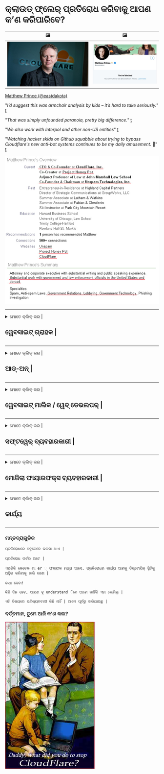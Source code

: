 # କ୍ଲାଉଡ୍ ଫ୍ଲେର୍ ପ୍ରତିରୋଧ କରିବାକୁ ଆପଣ କ’ଣ କରିପାରିବେ?

| 🖼 | 🖼 |
| --- | --- |
| ![](../image/matthew_prince.jpg) | ![](../image/blockedbymatthewprince.jpg) |

[Matthew Prince (@eastdakota)](https://twitter.com/eastdakota)

"*I’d suggest this was armchair analysis by kids – it’s hard to take seriously.*" [t](https://www.theguardian.com/technology/2015/nov/19/cloudflare-accused-by-anonymous-helping-isis)

"*That was simply unfounded paranoia, pretty big difference.*"  [t](https://twitter.com/xxdesmus/status/992757936123359233)

"*We also work with Interpol and other non-US entities*" [t](https://twitter.com/eastdakota/status/1203028504184360960)

"*Watching hacker skids on Github squabble about trying to bypass Cloudflare's new anti-bot systems continues to be my daily amusement.* 🍿" [t](https://twitter.com/eastdakota/status/1273277839102656515)


![](../image/whoismp.jpg)

---


<details>
<summary>ମୋତେ କ୍ଲିକ୍ କର |

## ୱେବସାଇଟ୍ ଗ୍ରାହକ |
</summary>


- ଯଦି ଆପଣ ପସନ୍ଦ କରୁଥିବା ୱେବସାଇଟ୍ କ୍ଲାଉଡ୍ ଫ୍ଲାର୍ ବ୍ୟବହାର କରୁଛି, ସେମାନଙ୍କୁ କ୍ଲାଉଡ୍ ଫ୍ଲାର୍ ବ୍ୟବହାର ନକରିବାକୁ କୁହନ୍ତୁ |
  - ଫେସବୁକ୍, ରେଡ୍ଡିଟ୍, ଟ୍ୱିଟର କିମ୍ବା ମସ୍ତୋଡନ୍ ଭଳି ସୋସିଆଲ୍ ମିଡିଆରେ ଚିତ୍କାର କରିବା କ difference ଣସି ପରିବର୍ତ୍ତନ କରେ ନାହିଁ | [କାର୍ଯ୍ୟଗୁଡ଼ିକ ହ୍ୟାସଟ୍ୟାଗ ଅପେକ୍ଷା ଅଧିକ ଉଚ୍ଚ ଅଟେ |](https://twitter.com/phyzonloop/status/1274132092490862594)
  - ଯଦି ଆପଣ ନିଜକୁ ଉପଯୋଗୀ କରିବାକୁ ଚାହୁଁଛନ୍ତି ତେବେ ୱେବସାଇଟ୍ ମାଲିକଙ୍କ ସହ ଯୋଗାଯୋଗ କରିବାକୁ ଚେଷ୍ଟା କରନ୍ତୁ |

[କ୍ଲାଉଡ୍ ଫ୍ଲାର୍ କହିଛନ୍ତି](https://github.com/Eloston/ungoogled-chromium/issues/783):
```
ଆମେ ସୁପାରିଶ କରୁଛୁ ଯେ ଆପଣ ନିର୍ଦ୍ଦିଷ୍ଟ ସେବା କିମ୍ବା ସାଇଟଗୁଡିକ ପାଇଁ ପ୍ରଶାସକଙ୍କ ନିକଟରେ ପହଂଚନ୍ତୁ ଯାହା ସହିତ ଆପଣ ନିଜ ଅଭିଜ୍ଞତା ବାଣ୍ଟୁଛନ୍ତି |
```

[ଯଦି ଆପଣ ଏହା ମାଗନ୍ତି ନାହିଁ, ୱେବସାଇଟ୍ ମାଲିକ ଏହି ସମସ୍ୟା କେବେ ଜାଣନ୍ତି ନାହିଁ |](../PEOPLE.md)

![](../image/liberapay.jpg)

[ସଫଳ ଉଦାହରଣ |](https://counterpartytalk.org/t/turn-off-cloudflare-on-counterparty-co-plz/164/5).<br>
ଆପଣଙ୍କର କିଛି ଅସୁବିଧା ଅଛି କି? [ବର୍ତ୍ତମାନ ସ୍ୱର ଉତ୍ତୋଳନ କର |](https://github.com/maraoz/maraoz.github.io/issues/1) ନିମ୍ନରେ ଉଦାହରଣ |

```
ଆପଣ କେବଳ କର୍ପୋରେଟ୍ ସେନ୍ସରସିପ୍ ଏବଂ ଜନ ନୀରିକ୍ଷଣରେ ସାହାଯ୍ୟ କରୁଛନ୍ତି |
https://codeberg.org/crimeflare/cloudflare-tor/src/branch/master/README.md
```

```
ଆପଣଙ୍କର ୱେବ୍ ପୃଷ୍ଠା କ୍ଲାଉଡ୍ ଫ୍ଲାରର ଗୋପନୀୟତା-ଅପବ୍ୟବହାର କରୁଥିବା ବ୍ୟକ୍ତିଗତ ପାଚେରୀ-ଉଦ୍ୟାନରେ ଅଛି |
https://codeberg.org/crimeflare/cloudflare-tor/
```

- ୱେବସାଇଟ୍ ର ଗୋପନୀୟତା ନୀତି ପ read ିବାକୁ କିଛି ସମୟ ନିଅ |
  - ଯଦି ୱେବସାଇଟ୍ କ୍ଲାଉଡ୍ ଫ୍ଲାର୍ ପଛରେ ଅଛି କିମ୍ବା ୱେବସାଇଟ୍ କ୍ଲାଉଡ୍ ଫ୍ଲାର୍ ସହିତ ସଂଯୁକ୍ତ ସେବା ବ୍ୟବହାର କରୁଛି |

"କ୍ଲାଉଡ୍ ଫ୍ଲେର୍" କ’ଣ ତାହା ବ୍ୟାଖ୍ୟା କରିବା ଆବଶ୍ୟକ, ଏବଂ କ୍ଲାଉଡ୍ ଫ୍ଲାର୍ ସହିତ ଆପଣଙ୍କର ତଥ୍ୟ ଅଂଶୀଦାର କରିବାକୁ ଅନୁମତି ମାଗିବା | ତାହା ନକରିବା ଦ୍ trust ାରା ବିଶ୍ୱାସର ଉଲ୍ଲଂଘନ ହେବ ଏବଂ ପ୍ରଶ୍ନର ୱେବସାଇଟକୁ ଏଡାଇବା ଉଚିତ୍ |

[ଏକ ଗ୍ରହଣୀୟ ଗୋପନୀୟତା ନୀତି ଉଦାହରଣ ଏଠାରେ ଅଛି |](https://archive.is/bDlTz) ("Subprocessors" > "Entity Name")

```
ମୁଁ ତୁମର ଗୋପନୀୟତା ନୀତି ପ read ିଛି ଏବଂ ମୁଁ କ୍ଲାଉଡ୍ ଫ୍ଲାର୍ ଶବ୍ଦ ପାଇପାରୁ ନାହିଁ |
ଯଦି ତୁମେ ମୋର ତଥ୍ୟକୁ କ୍ଲାଉଡଫ୍ଲେରେ ଖାଇବାକୁ ଜାରି ରଖ, ମୁଁ ତୁମ ସହିତ ତଥ୍ୟ ବାଣ୍ଟିବାକୁ ମନା କରେ |
https://codeberg.org/crimeflare/cloudflare-tor/
```

ଏହା ଗୋପନୀୟତା ନୀତିର ଏକ ଉଦାହରଣ ଯେଉଁଥିରେ କ୍ଲାଉଡ୍ ଫ୍ଲାର୍ ଶବ୍ଦ ନାହିଁ |
[Liberland Jobs](https://archive.is/daKIr) [privacy policy](https://docsend.com/view/feiwyte):

![](../image/cfwontobey.jpg)

କ୍ଲାଉଡ୍ ଫ୍ଲେୟାରର ନିଜସ୍ୱ ଗୋପନୀୟତା ନୀତି ଅଛି |
[କ୍ଲାଉଡ୍ ଫ୍ଲାର୍ ଡକ୍ସସିଂ ଲୋକଙ୍କୁ ଭଲ ପାଏ |](https://www.reddit.com/r/GamerGhazi/comments/2s64fe/be_wary_reporting_to_cloudflare/)

ୱେବସାଇଟ୍ ର ସାଇନ୍ ଅପ୍ ଫର୍ମ ପାଇଁ ଏଠାରେ ଏକ ଉତ୍ତମ ଉଦାହରଣ |
AFAIK, ଶୂନ୍ୟ ୱେବସାଇଟ୍ ଏହା କରନ୍ତୁ | ଆପଣ ସେମାନଙ୍କୁ ବିଶ୍ୱାସ କରିବେ କି?

```
“XYZ ପାଇଁ ସାଇନ୍ ଅପ୍” କ୍ଲିକ୍ କରି, ଆପଣ ଆମର ସେବା ସର୍ତ୍ତାବଳୀ ଏବଂ ଗୋପନୀୟତା ବିବୃତ୍ତିରେ ରାଜି ହୁଅନ୍ତି |
କ୍ଲାଉଡଫ୍ଲେର୍ ସହିତ ଆପଣ ଆପଣଙ୍କର ତଥ୍ୟ ଅଂଶୀଦାର କରିବାକୁ ମଧ୍ୟ ରାଜି ହୁଅନ୍ତି ଏବଂ କ୍ଲାଉଡ୍ ଫ୍ଲାରର ଗୋପନୀୟତା ବିବୃତ୍ତିରେ ମଧ୍ୟ ରାଜି ହୁଅନ୍ତି |
ଯଦି କ୍ଲାଉଡ୍ ଫ୍ଲାର୍ ଆପଣଙ୍କର ସୂଚନା ଲିକ୍ କରେ କିମ୍ବା ଆପଣଙ୍କୁ ଆମର ସର୍ଭର ସହିତ ସଂଯୋଗ କରିବାକୁ ଦେବ ନାହିଁ, ଏହା ଆମର ଦୋଷ ନୁହେଁ | [*]

[ ସାଇନ୍ ଅପ୍ କରନ୍ତୁ ] [ ମୁଁ ସହମତ ନୁହେଁ ]
```
[*] [PEOPLE.md](../PEOPLE.md)


- ସେମାନଙ୍କର ସେବା ବ୍ୟବହାର ନକରିବାକୁ ଚେଷ୍ଟା କରନ୍ତୁ | ମନେରଖ ଯେ ତୁମେ କ୍ଲାଉଡ୍ ଫ୍ଲେର୍ ଦ୍ୱାରା ଦେଖୁଛ |
  - ["I'm in your TLS, sniffin' your passworz"](../image/iminurtls.jpg)

- ଅନ୍ୟ ୱେବସାଇଟ୍ ପାଇଁ ଖୋଜ | ଇଣ୍ଟରନେଟରେ ବିକଳ୍ପ ଏବଂ ସୁବିଧା ଅଛି!

- ଦ friends ନନ୍ଦିନରେ ଟୋର ବ୍ୟବହାର କରିବାକୁ ତୁମ ସାଙ୍ଗମାନଙ୍କୁ ବିଶ୍ୱାସ କର |
  - ଅଜ୍ଞାତତା ଖୋଲା ଇଣ୍ଟରନେଟର ମାନକ ହେବା ଉଚିତ୍!
  - [ଧ୍ୟାନ ଦିଅନ୍ତୁ ଯେ ଟୋର ପ୍ରୋଜେକ୍ଟ ଏହି ପ୍ରକଳ୍ପକୁ ନାପସନ୍ଦ କରେ |](../HISTORY.md)

</details>

------

<details>
<summary>ମୋତେ କ୍ଲିକ୍ କର |

## ଆଡ୍-ଅନ୍ |
</summary>

- ଯଦି ଆପଣଙ୍କର ବ୍ରାଉଜର୍ ହେଉଛି ଫାୟାରଫକ୍ସ, ଟୋର ବ୍ରାଉଜର, କିମ୍ବା ଅନ୍ଗୋଗଲ୍ କ୍ରୋମିୟମ୍ ନିମ୍ନରେ ଏହି ଆଡ-ଅନଗୁଡ଼ିକ ମଧ୍ୟରୁ ଗୋଟିଏ ବ୍ୟବହାର କରନ୍ତୁ |
  - ଯଦି ଆପଣ ଅନ୍ୟ ନୂତନ ଆଡ୍-ଅନ୍ ଯୋଡିବାକୁ ଚାହାଁନ୍ତି ତେବେ ପ୍ରଥମେ ଏହା ବିଷୟରେ ପଚାରନ୍ତୁ |


| ନାମ | ବିକାଶକାରୀ | ସମର୍ଥନ | ଅବରୋଧ କରିପାରିବ | | ସୂଚିତ କରିପାରିବ | | Chrome |
| -------- | -------- | -------- | -------- | -------- | -------- |
| [Bloku Cloudflaron MITM-Atakon](../subfiles/about.bcma.md) | #Addon | [ ? ](README.md) | **ହଁ**     | **ହଁ**     |  **ହଁ** |
| [Ĉu ligoj estas vundeblaj al MITM-atako?](../subfiles/about.ismm.md) | #Addon | [ ? ](README.md) | ନା     | **ହଁ**     |  **ହଁ** |
| [Ĉu ĉi tiuj ligoj blokos Tor-uzanton?](../subfiles/about.isat.md) | #Addon | [ ? ](README.md) | ନା     | **ହଁ**     |  **ହଁ** |
| [Block Cloudflare MITM Attack](https://trac.torproject.org/projects/tor/attachment/ticket/24351/block_cloudflare_mitm_attack-1.0.14.1-an%2Bfx.xpi)<br>[**DELETED BY TOR PROJECT**](../HISTORY.md) | nullius | [ ? ](tool/block_cloudflare_mitm_fx), [Link](README.md) | **ହଁ**     | **ହଁ**     |  ନା |
| [TPRB](http://34ahehcli3epmhbu2wbl6kw6zdfl74iyc4vg3ja4xwhhst332z3knkyd.onion/) | Sw | [ ? ](http://34ahehcli3epmhbu2wbl6kw6zdfl74iyc4vg3ja4xwhhst332z3knkyd.onion/) | **ହଁ**     | **ହଁ**     |  ନା |
| [Detect Cloudflare](https://addons.mozilla.org/en-US/firefox/addon/detect-cloudflare/) | Frank Otto | [ ? ](https://github.com/traktofon/cf-detect) | ନା     | **ହଁ**     |  ନା |
| [True Sight](https://addons.mozilla.org/en-US/firefox/addon/detect-cloudflare-plus/) | claustromaniac | [ ? ](https://github.com/claustromaniac/detect-cloudflare-plus) | ନା     | **ହଁ**     |  ନା |
| [Which Cloudflare datacenter am I visiting?](https://addons.mozilla.org/en-US/firefox/addon/cf-pop/) | 依云 | [ ? ](https://github.com/lilydjwg/cf-pop) | ନା     | **ହଁ**     |  ନା |


- "ଡିସେଣ୍ଟ୍ରାଲେସ୍" "CDNJS (କ୍ଲାଉଡ୍ ଫ୍ଲାର୍)" ସହିତ ସଂଯୋଗ ବନ୍ଦ କରିପାରିବ |
  - ଏହା ଅନେକ ଅନୁରୋଧକୁ ନେଟୱାର୍କରେ ପହଞ୍ଚିବାରେ ବାରଣ କରିଥାଏ, ଏବଂ ସାଇଟଗୁଡିକ ଭାଙ୍ଗିବା ପାଇଁ ସ୍ଥାନୀୟ ଫାଇଲଗୁଡ଼ିକୁ ସେବା କରିଥାଏ |
  - ଠିକାଦାର ଉତ୍ତର ଦେଲେ: "[very concerning indeed](https://github.com/Synzvato/decentraleyes/issues/236#issuecomment-352049501)", "[widespread usage severely centralizes the web](https://github.com/Synzvato/decentraleyes/issues/251#issuecomment-366752049)"

- [ଆପଣ ମଧ୍ୟ ଆପଣଙ୍କର ସାର୍ଟିଫିକେଟ୍ ପ୍ରାଧିକରଣ (CA) ରୁ କ୍ଲାଉଡ୍ ଫ୍ଲାର୍ ସାର୍ଟିଫିକେଟ୍ ଅପସାରଣ କିମ୍ବା ଅବିଶ୍ୱାସ କରିପାରିବେ |](https://www.ssl.com/how-to/remove-root-certificate-firefox/)

</details>

------

<details>
<summary>ମୋତେ କ୍ଲିକ୍ କର |

## ୱେବସାଇଟ୍ ମାଲିକ / ୱେବ୍ ଡେଭଲପର୍ |
</summary>


![](../image/word_cloudflarefree.jpg)

- କ୍ଲାଉଡ୍ ଫ୍ଲାର୍ ସମାଧାନ, ଅବଧି ବ୍ୟବହାର କରନ୍ତୁ ନାହିଁ |
  - ଆପଣ ଏହାଠାରୁ ଭଲ କରିପାରିବେ, ଠିକ୍? [କ୍ଲାଉଡ୍ ଫ୍ଲାର୍ ସବସ୍କ୍ରିପସନ୍, ଯୋଜନା, ଡୋମେନ୍, କିମ୍ବା ଆକାଉଣ୍ଟକୁ କିପରି ଅପସାରଣ କରାଯିବ ତାହା ଏଠାରେ ଅଛି |](https://support.cloudflare.com/hc/en-us/articles/200167776-Removing-subscriptions-plans-domains-or-accounts)

| 🖼 | 🖼 |
| --- | --- |
| ![](../image/htmlalertcloudflare.jpg) | ![](../image/htmlalertcloudflare2.jpg) |

- ଅଧିକ ଗ୍ରାହକ ଚାହୁଁଛନ୍ତି କି? ଆପଣ କଣ କରିବେ ଜାଣନ୍ତି | ସୂଚନା ହେଉଛି "ଉପର ରେଖା" |
  - [ନମସ୍କାର, ଆପଣ ଲେଖିଛନ୍ତି "ଆମେ ଆପଣଙ୍କର ଗୋପନୀୟତାକୁ ଗମ୍ଭୀରତାର ସହ ନେଉଛୁ" କିନ୍ତୁ ମୁଁ "ତ୍ରୁଟି 403 ନିଷେଧ ବେନାମୀ ପ୍ରକ୍ସି ଅନୁମୋଦିତ ନୁହେଁ" ପାଇଲି |](https://it.slashdot.org/story/19/02/19/0033255/stop-saying-we-take-your-privacy-and-security-seriously) ଆପଣ କାହିଁକି Tor କିମ୍ବା VPN କୁ ଅବରୋଧ କରୁଛନ୍ତି? [ଏବଂ ଆପଣ କାହିଁକି ଅସ୍ଥାୟୀ ଇମେଲଗୁଡିକୁ ଅବରୋଧ କରୁଛନ୍ତି?](http://nomdjgwjvyvlvmkolbyp3rocn2ld7fnlidlt2jjyotn3qqsvzs2gmuyd.onion/mail/)

![](../image/anonexist.jpg)

- କ୍ଲାଉଡଫ୍ଲେର୍ ବ୍ୟବହାର କରିବା ଦ୍ a ାରା ଅଘଟଣ ହେବାର ସମ୍ଭାବନା ବ .ିବ | ଯଦି ଆପଣଙ୍କର ସର୍ଭର ଡାଉନ୍ ଅଛି କିମ୍ବା କ୍ଲାଉଡ୍ ଫ୍ଲାର୍ ଡାଉନ୍ ଅଛି ତେବେ ପରିଦର୍ଶକମାନେ ଆପଣଙ୍କର ୱେବସାଇଟ୍ କୁ ପ୍ରବେଶ କରିପାରିବେ ନାହିଁ |
  - [ଆପଣ ପ୍ରକୃତରେ ଭାବିଛନ୍ତି କି କ୍ଲାଉଡ୍ ଫ୍ଲାର୍ କେବେ ତଳକୁ ଯାଏ ନାହିଁ?](https://www.ibtimes.com/cloudflare-down-not-working-sites-producing-504-gateway-timeout-errors-2618008) [Another](https://twitter.com/Jedduff/status/1097875615997399040) [sample](https://twitter.com/search?f=tweets&vertical=default&q=Cloudflare%20is%20having%20problems). [Need more](../PEOPLE.md)?

![](../image/cloudflareinternalerror.jpg)

- ଆପଣଙ୍କର "API ସେବା", "ସଫ୍ଟୱେର୍ ଅପଡେଟ୍ ସର୍ଭର" କିମ୍ବା "RSS ଫିଡ୍" କୁ ପ୍ରକ୍ସି କରିବାକୁ କ୍ଲାଉଡ୍ ଫ୍ଲାର୍ ବ୍ୟବହାର କରିବା ଆପଣଙ୍କ ଗ୍ରାହକଙ୍କୁ କ୍ଷତି ପହଞ୍ଚାଇବ | ଜଣେ ଗ୍ରାହକ ଆପଣଙ୍କୁ ଡାକି କହିଲେ "ମୁଁ ଆଉ ଆପଣଙ୍କର API ବ୍ୟବହାର କରିପାରିବି ନାହିଁ", ଏବଂ କ’ଣ ହେଉଛି ତାହା ଆପଣଙ୍କର ଧାରଣା ନାହିଁ | କ୍ଲାଉଡ୍ ଫ୍ଲାର୍ ଆପଣଙ୍କ ଗ୍ରାହକଙ୍କୁ ଚୁପଚାପ୍ ଅବରୋଧ କରିପାରିବ | ଆପଣ ଭାବୁଥିବେ ଏହା ଠିକ ଅଛି କି?
  - ସେଠାରେ ଅନେକ RSS ରିଡର୍ କ୍ଲାଏଣ୍ଟ ଏବଂ RSS ରିଡର୍ ଅନ୍ଲାଇନ୍ ସେବା ଅଛି | ଯଦି ଆପଣ ଲୋକମାନଙ୍କୁ ସବସ୍କ୍ରାଇବ କରିବାକୁ ଅନୁମତି ଦେଉ ନାହାଁନ୍ତି ତେବେ ଆପଣ RSS ଫିଡ୍ କାହିଁକି ପ୍ରକାଶ କରୁଛନ୍ତି?

![](../image/rssfeedovercf.jpg)

- ଆପଣ HTTPS ସାର୍ଟିଫିକେଟ୍ ଆବଶ୍ୟକ କରନ୍ତି କି? "ଚାଲ ଏନକ୍ରିପ୍ଟ" ବ୍ୟବହାର କରନ୍ତୁ କିମ୍ବା ଏହାକୁ କେବଳ CA କମ୍ପାନୀରୁ କିଣନ୍ତୁ |

- ଆପଣ DNS ସର୍ଭର ଆବଶ୍ୟକ କରନ୍ତି କି? ଆପଣଙ୍କର ନିଜ ସର୍ଭର ସେଟ୍ ଅପ୍ କରିପାରିବେ ନାହିଁ? ସେମାନଙ୍କ ବିଷୟରେ କିପରି?: [Hurricane Electric Free DNS](https://dns.he.net/), [Dyn.com](https://dyn.com/dns/), [1984 Hosting](https://www.1984hosting.com/), [Afraid.Org (ଯଦି ଆପଣ TOR ବ୍ୟବହାର କରନ୍ତି ତେବେ ଆପଣଙ୍କର ଖାତା ବିଲୋପ କରନ୍ତୁ |)](https://freedns.afraid.org/)

- ହୋଷ୍ଟିଂ ସେବା ଖୋଜୁଛ? କେବଳ ମାଗଣା? ସେମାନଙ୍କ ବିଷୟରେ କିପରି?: [Onion Service](http://vww6ybal4bd7szmgncyruucpgfkqahzddi37ktceo3ah7ngmcopnpyyd.onion/en/security/network-security/tor/onionservices-best-practices), [Free Web Hosting Area](https://freewha.com/), [Autistici/Inventati Web Site Hosting](https://www.autinv5q6en4gpf4.onion/services/website), [Github Pages](https://pages.github.com/), [Surge](https://surge.sh/)
  - [କ୍ଲାଉଡ୍ ଫ୍ଲାର୍ ପାଇଁ ବିକଳ୍ପ |](../subfiles/cloudflare-alternatives.md)

- ଆପଣ "cloudflare-ipfs.com" ବ୍ୟବହାର କରୁଛନ୍ତି କି? [କ୍ଲାଉଡ୍ ଫ୍ଲେର୍ IPFS ଖରାପ ବୋଲି ଆପଣ ଜାଣନ୍ତି କି?](../PEOPLE.md)

- ୱେବ୍ ଆପ୍ଲିକେସନ୍ ଫାୟାରୱାଲ୍ ଯେପରିକି OWASP ଏବଂ Fail2Ban କୁ ଆପଣଙ୍କର ସର୍ଭରରେ ସଂସ୍ଥାପନ କରନ୍ତୁ ଏବଂ ଏହାକୁ ସଠିକ୍ ଭାବରେ ବିନ୍ୟାସ କରନ୍ତୁ |
  - ଟୋର ଅବରୋଧ କରିବା ଏକ ସମାଧାନ ନୁହେଁ | କେବଳ ଛୋଟ ଖରାପ ବ୍ୟବହାରକାରୀଙ୍କ ପାଇଁ ସମସ୍ତଙ୍କୁ ଦଣ୍ଡ ଦିଅ ନାହିଁ |

- "କ୍ଲାଉଡ୍ ଫ୍ଲାର୍ ୱାର୍ପ" ଉପଭୋକ୍ତାମାନଙ୍କୁ ଆପଣଙ୍କର ୱେବସାଇଟ୍ କୁ ପ୍ରବେଶ କରିବାକୁ ପୁନ ir ନିର୍ଦ୍ଦେଶ କିମ୍ବା ଅବରୋଧ କରନ୍ତୁ | ଏବଂ ଯଦି ତୁମେ ପାରିବ ଏକ କାରଣ ପ୍ରଦାନ କର |

> IP ତାଲିକା |: "[କ୍ଲାଉଡ୍ ଫ୍ଲାରର ବର୍ତ୍ତମାନର IP ପରିସର |](cloudflare_inc/)"

> A: ସେମାନଙ୍କୁ କେବଳ ଅବରୋଧ କରନ୍ତୁ |

```
server {
...
deny 173.245.48.0/20;
deny 103.21.244.0/22;
deny 103.22.200.0/22;
deny 103.31.4.0/22;
deny 141.101.64.0/18;
deny 108.162.192.0/18;
deny 190.93.240.0/20;
deny 188.114.96.0/20;
deny 197.234.240.0/22;
deny 198.41.128.0/17;
deny 162.158.0.0/15;
deny 104.16.0.0/12;
deny 172.64.0.0/13;
deny 131.0.72.0/22;
deny 2400:cb00::/32;
deny 2606:4700::/32;
deny 2803:f800::/32;
deny 2405:b500::/32;
deny 2405:8100::/32;
deny 2a06:98c0::/29;
deny 2c0f:f248::/32;
...
}
```

> B: ଚେତାବନୀ ପୃଷ୍ଠାକୁ ପୁନ ir ନିର୍ଦ୍ଦେଶ କରନ୍ତୁ |

```
http {
...
geo $iscf {
default 0;
173.245.48.0/20 1;
103.21.244.0/22 1;
103.22.200.0/22 1;
103.31.4.0/22 1;
141.101.64.0/18 1;
108.162.192.0/18 1;
190.93.240.0/20 1;
188.114.96.0/20 1;
197.234.240.0/22 1;
198.41.128.0/17 1;
162.158.0.0/15 1;
104.16.0.0/12 1;
172.64.0.0/13 1;
131.0.72.0/22 1;
2400:cb00::/32 1;
2606:4700::/32 1;
2803:f800::/32 1;
2405:b500::/32 1;
2405:8100::/32 1;
2a06:98c0::/29 1;
2c0f:f248::/32 1;
}
...
}

server {
...
if ($iscf) {rewrite ^ https://example.com/cfwsorry.php;}
...
}

<?php
header('HTTP/1.1 406 Not Acceptable');
echo <<<CLOUDFLARED
Thank you for visiting ourwebsite.com!<br />
We are sorry, but we can't serve you because your connection is being intercepted by Cloudflare.<br />
Please read https://codeberg.org/crimeflare/cloudflare-tor for more information.<br />
CLOUDFLARED;
die();
```

- ଯଦି ଆପଣ ସ୍ୱାଧୀନତା ଉପରେ ବିଶ୍ୱାସ କରନ୍ତି ଏବଂ ଅଜ୍ onymous ାତ ବ୍ୟବହାରକାରୀଙ୍କୁ ସ୍ୱାଗତ କରନ୍ତି ତେବେ ଟୋର ପିଆଜ ସେବା କିମ୍ବା I2P ଇନସାଇଟ କରନ୍ତୁ |

- ଅନ୍ୟ କ୍ଲିନେଟ / ଟୋର ଡୁଆଲ୍ ୱେବସାଇଟ୍ ଅପରେଟରମାନଙ୍କଠାରୁ ପରାମର୍ଶ ମାଗନ୍ତୁ ଏବଂ ଅଜ୍ଞାତ ବନ୍ଧୁ ସୃଷ୍ଟି କରନ୍ତୁ!

</details>

------

<details>
<summary>ମୋତେ କ୍ଲିକ୍ କର |

## ସଫ୍ଟୱେର୍ ବ୍ୟବହାରକାରୀ |
</summary>


- ଡିସକର୍ଡ କ୍ଲାଉଡ୍ ଫ୍ଲେର୍ ବ୍ୟବହାର କରୁଛି | ବିକଳ୍ପଗୁଡିକ? ଆମେ ସୁପାରିଶ କରୁ | [**Briar** (Android)](https://f-droid.org/en/packages/org.briarproject.briar.android/), [Ricochet (PC)](https://ricochet.im/), [Tox + Tor (Android/PC)](https://tox.chat/download.html)
  - ବ୍ରିଆର୍ ଟୋର ଡେମନ୍ ଅନ୍ତର୍ଭୂକ୍ତ କରେ ତେଣୁ ଆପଣଙ୍କୁ ଅର୍ବଟ୍ ସଂସ୍ଥାପନ କରିବାକୁ ପଡିବ ନାହିଁ |
  - Qwtch ଡେଭଲପର୍ସ, ଖୋଲା ଗୋପନୀୟତା, ବିନା ବିଜ୍ଞପ୍ତିରେ ସେମାନଙ୍କ git ସେବାରୁ stop_cloudflare ପ୍ରୋଜେକ୍ଟ ବିଲୋପ କଲେ |

- ଯଦି ଆପଣ ଡେବିୟାନ୍ GNU / Linux, କିମ୍ବା ଯେକ any ଣସି ଡେରିଭେଟିଭ୍ ବ୍ୟବହାର କରନ୍ତି, ସବସ୍କ୍ରାଇବ କରନ୍ତୁ |: [bug #831835](https://bugs.debian.org/cgi-bin/bugreport.cgi?bug=831835). ଏବଂ ଯଦି ତୁମେ ପାରିବ, ପ୍ୟାଚ୍ ଯାଞ୍ଚ କରିବାରେ ସାହାଯ୍ୟ କର, ଏବଂ ଏହାକୁ ଗ୍ରହଣ କରିବା ଉଚିତ କି ନୁହେଁ ରକ୍ଷକଙ୍କୁ ସଠିକ୍ ସିଦ୍ଧାନ୍ତରେ ଆସିବାକୁ ସାହାଯ୍ୟ କର |

- ସର୍ବଦା ଏହି ବ୍ରାଉଜର୍ଗୁଡ଼ିକୁ ସୁପାରିଶ କରନ୍ତୁ |

| ନାମ | ବିକାଶକାରୀ | ସମର୍ଥନ | ମନ୍ତବ୍ୟ ଦିଅନ୍ତୁ | |
| -------- | -------- | -------- | -------- |
| [Ungoogled-Chromium](https://ungoogled-software.github.io/ungoogled-chromium-binaries/) | Eloston | [ ? ](https://github.com/Eloston/ungoogled-chromium) | PC (Win, Mac, Linux)  _!Tor_ |
| [Bromite](https://www.bromite.org/fdroid) | Bromite | [ ? ](https://github.com/bromite/bromite/issues) | Android  _!Tor_ |
| [Tor Browser](https://www.torproject.org/download/) | Tor Project | [ ? ](https://support.torproject.org/) | PC (Win, Mac, Linux)  _Tor_|
| [Tor Browser Android](https://www.torproject.org/download/) | Tor Project | [ ? ](https://support.torproject.org/) | Android  _Tor_|
| [Onion Browser](https://itunes.apple.com/us/app/onion-browser/id519296448?mt=8) | Mike Tigas | [ ? ](https://github.com/OnionBrowser/OnionBrowser/issues) | Apple iOS  _Tor_|
| [GNU/Icecat](https://www.gnu.org/software/gnuzilla/) | GNU | [ ? ](https://www.gnu.org/software/gnuzilla/) | PC (Linux) |
| [IceCatMobile](https://f-droid.org/en/packages/org.gnu.icecat/) | GNU | [ ? ](https://lists.gnu.org/mailman/listinfo/bug-gnuzilla) | Android |
| [Iridium Browser](https://iridiumbrowser.de/about/) | Iridium | [ ? ](https://github.com/iridium-browser/iridium-browser/) | PC (Win, Mac, Linux, OpenBSD) |


ଅନ୍ୟ ସଫ୍ଟୱେର୍ ର ଗୋପନୀୟତା ଅସମ୍ପୂର୍ଣ୍ଣ ଅଟେ | ଏହାର ଅର୍ଥ ନୁହେଁ ଯେ ଟୋର ବ୍ରାଉଜର୍ “ସିଦ୍ଧ” ଅଟେ |
ଇଣ୍ଟରନେଟ୍ ଏବଂ ଟେକ୍ନୋଲୋଜିରେ 100% ସୁରକ୍ଷିତ କିମ୍ବା 100% ବ୍ୟକ୍ତିଗତ ନାହିଁ |

- ଟୋର ବ୍ୟବହାର କରିବାକୁ ଚାହୁଁନାହାଁନ୍ତି କି? ଆପଣ ଟୋର ଡେମନ୍ ସହିତ ଯେକ any ଣସି ବ୍ରାଉଜର୍ ବ୍ୟବହାର କରିପାରିବେ |
  - [ଧ୍ୟାନ ଦିଅନ୍ତୁ ଯେ ଟୋର ପ୍ରୋଜେକ୍ଟ ଏହାକୁ ପସନ୍ଦ କରେ ନାହିଁ |](https://support.torproject.org/tbb/tbb-9/) ଯଦି ଆପଣ ଏହା କରିବାକୁ ସକ୍ଷମ ତେବେ ଟୋର ବ୍ରାଉଜର ବ୍ୟବହାର କରନ୍ତୁ |
- [ଟୋର ସହିତ କ୍ରୋମିୟମ୍ କିପରି ବ୍ୟବହାର କରିବେ |](../subfiles/chromium_tor.md)


ଅନ୍ୟ ସଫ୍ଟୱେର୍ ର ଗୋପନୀୟତା ବିଷୟରେ ଆଲୋଚନା କରିବା |

- [ଯଦି ଆପଣ ପ୍ରକୃତରେ ଫାୟାରଫକ୍ସ ବ୍ୟବହାର କରିବା ଆବଶ୍ୟକ କରନ୍ତି, “ଫାୟାରଫକ୍ସ ESR” ବାଛନ୍ତୁ |](https://www.mozilla.org/en-US/firefox/organizations/)
  - [ଫାୟାରଫକ୍ସ - ସ୍ପାଏୱେର୍ ୱାଚଡଗ୍ |](https://spyware.neocities.org/articles/firefox.html)
  - [ଫାୟାରଫକ୍ସ ମୁକ୍ତ ବକ୍ତବ୍ୟକୁ ପ୍ରତ୍ୟାଖ୍ୟାନ କରେ, ମୁକ୍ତ ବକ୍ତବ୍ୟକୁ ନିଷେଧ କରେ |](https://web.archive.org/web/20200423010026/https://reclaimthenet.org/firefox-rejects-free-speech-bans-free-speech-commenting-plugin-dissenter-from-its-extensions-gallery/)
  - ["100+ ଡାଉନଭୋଟ୍ | ଲାଗୁଛି ଯେ ଏକ ସଫ୍ଟୱେର୍ କମ୍ପାନୀକୁ ରହିବାକୁ ଲାଗୁଛି ... ସଫ୍ଟୱେର୍ ଆଜିକାଲି ବହୁତ ଅଧିକ |"](https://old.reddit.com/r/firefox/comments/gutdiw/weve_got_work_to_do_the_mozilla_blog/fslbbb6/)
  - [ଆ h, ଫାୟାରଫକ୍ସ ମୋତେ ମୋର URL ବାର୍ ରେ ପ୍ରାୟୋଜିତ ଲିଙ୍କ୍ କାହିଁକି ଦେଖାଉଛି?](https://www.reddit.com/r/firefox/comments/jybx2w/uh_why_is_firefox_showing_me_sponsored_links_in/)
  - [ମୋଜିଲା - ଶୟତାନ ଅବତାର |](https://digdeeper.neocities.org/ghost/mozilla.html)

- [ମନେରଖନ୍ତୁ, ମୋଜିଲା କ୍ଲାଉଡ୍ ଫ୍ଲାର୍ ସେବା ବ୍ୟବହାର କରୁଛି |](https://www.robtex.com/dns-lookup/www.mozilla.org) [ସେମାନେ ମଧ୍ୟ ସେମାନଙ୍କ ଉତ୍ପାଦରେ କ୍ଲାଉଡ୍ ଫ୍ଲାରର DNS ସେବା ବ୍ୟବହାର କରୁଛନ୍ତି |](https://www.theregister.co.uk/2018/03/21/mozilla_testing_dns_encryption/)

- [ମୋଜିଲା ଆନୁଷ୍ଠାନିକ ଭାବେ ଏହି ଟିକେଟ୍ ପ୍ରତ୍ୟାଖ୍ୟାନ କରିଥିଲେ।](https://bugzilla.mozilla.org/show_bug.cgi?id=1426618)

- [ଫାୟାରଫକ୍ସ ଫୋକସ୍ ଏକ ପରିହାସ |](https://github.com/mozilla-mobile/focus-android/issues/1743) [ଟେଲିମେଟ୍ରି ବନ୍ଦ କରିବାକୁ ସେମାନେ ପ୍ରତିଶୃତି ଦେଇଥିଲେ କିନ୍ତୁ ସେମାନେ ଏହାକୁ ବଦଳାଇଲେ |](https://github.com/mozilla-mobile/focus-android/issues/4210)

- [PaleMoon / Basilisk ଡେଭଲପର୍ କ୍ଲାଉଡ୍ ଫ୍ଲାର୍କୁ ଭଲ ପାଆନ୍ତି |](https://github.com/mozilla-mobile/focus-android/issues/1743#issuecomment-345993097)
  - [ପାଲ୍ ଚନ୍ଦ୍ରର ଆର୍କାଇଭ୍ ସର୍ଭର 18 ମାସ ପାଇଁ ମାଲୱେର୍ ହ୍ୟାକ୍ କରି ବିସ୍ତାର କରିଥିଲା ​​|](https://www.reddit.com/r/privacytoolsIO/comments/cc808y/pale_moons_archive_server_hacked_and_spread/)
  - ସେ ଟୋର ବ୍ୟବହାରକାରୀଙ୍କୁ ମଧ୍ୟ ଘୃଣା କରନ୍ତି | - "[ଏହାକୁ ଟୋର ପ୍ରତି ଶତ୍ରୁ ହେବାକୁ ଦିଅ | ମୁଁ ଭାବୁଛି ଅଧିକାଂଶ ସାଇଟ୍ ଏହାର ଅତ୍ୟଧିକ ଅପବ୍ୟବହାର କାରକକୁ ବିଚାର କରି ଟୋର ପ୍ରତି ଶତ୍ରୁ ହେବା ଉଚିତ୍ |](https://github.com/yacy/yacy_search_server/issues/314#issuecomment-565932097)"

- [ୱାଟରଫକ୍ସରେ ଘୋର "ଫୋନ୍ ହୋମ୍" ସମସ୍ୟା ରହିଛି |](https://spyware.neocities.org/articles/waterfox.html)

- [ଗୁଗୁଲ୍ କ୍ରୋମ୍ ହେଉଛି ଏକ ଗୁପ୍ତଚର |](https://www.gnu.org/proprietary/malware-google.en.html)
  - [ଗୁଗୁଲ୍ ଆପଣଙ୍କର କାର୍ଯ୍ୟକଳାପକୁ ପ୍ରୋଫାଇଲ୍ କରେ |](https://spyware.neocities.org/articles/chrome.html)

- [SRWare ଆଇରନ୍ ବହୁତ ଫୋନ୍ ଘର ସଂଯୋଗ କରେ |](https://spyware.neocities.org/articles/iron.html) ଏହା ଗୁଗୁଲ୍ ଡୋମେନ୍ ସହିତ ମଧ୍ୟ ସଂଯୋଗ ହୁଏ |

- [ସାହସୀ ବ୍ରାଉଜର୍ ହ୍ it ାଇଟଲିଷ୍ଟ ଫେସବୁକ୍ / ଟ୍ୱିଟର ଟ୍ରାକର୍ସ |](https://www.bleepingcomputer.com/news/security/facebook-twitter-trackers-whitelisted-by-brave-browser/)
  - [ଏଠାରେ ଅଧିକ ସମସ୍ୟା ଅଛି |](https://spyware.neocities.org/articles/brave.html)
  - [ବିନାନ୍ସ ଆଫିଲିଏଟ୍ ID |](https://twitter.com/cryptonator1337/status/1269594587716374528)

- [ମାଇକ୍ରୋସଫ୍ଟ ଏଜ୍ ଫେସବୁକ୍ ବ୍ୟବହାରକାରୀଙ୍କ ପଛରେ ଫ୍ଲାସ୍ କୋଡ୍ ଚଲାଇବାକୁ ଦେଇଥାଏ |](https://www.zdnet.com/article/microsoft-edge-lets-facebook-run-flash-code-behind-users-backs/)

- [ଭିଭାଲଡି ଆପଣଙ୍କର ଗୋପନୀୟତାକୁ ସମ୍ମାନ କରେ ନାହିଁ |](https://spyware.neocities.org/articles/vivaldi.html)

- [ଅପେରା ସ୍ପାଏୱେୟାର ସ୍ତର: ଅତ୍ୟଧିକ ଉଚ୍ଚ |](https://spyware.neocities.org/articles/opera.html)

- Apple iOS: [ଆପଣ ଆଦ iOS iOS ବ୍ୟବହାର କରିବା ଉଚିତ୍ ନୁହେଁ, ମୁଖ୍ୟତ it ଏହା ମାଲୱେର୍ ଅଟେ |](https://www.gnu.org/proprietary/malware-apple.html)

ତେଣୁ ଆମେ କେବଳ ଟେବୁଲ୍ ଉପରେ ସୁପାରିଶ କରୁ | ଆଉ କିଛି ନୁହେଁ।

</details>

------

<details>
<summary>ମୋତେ କ୍ଲିକ୍ କର |

## ମୋଜିଲା ଫାୟାରଫକ୍ସ ବ୍ୟବହାରକାରୀ |
</summary>


- "ଫାୟାରଫକ୍ସ ନାଇଟ୍ଲି" ଅପ୍ଟ-ଆଉଟ୍ ପଦ୍ଧତି ବିନା ମୋଜିଲା ସର୍ଭରକୁ ଡିବଗ୍ ସ୍ତରୀୟ ସୂଚନା ପଠାଇବ |
  - [ମୋଜିଲା ସର୍ଭରଗୁଡ଼ିକ କ୍ଲାଉଡଫ୍ଲେର୍ ବ୍ୟବହାର କରୁଛନ୍ତି |](https://www.digwebinterface.com/?hostnames=www.mozilla.org%0D%0Amozilla.cloudflare-dns.com&type=&ns=resolver&useresolver=8.8.4.4&nameservers=)

- ମୋଜିଲା ସର୍ଭର ସହିତ ସଂଯୋଗ ହେବା ପାଇଁ ଫାୟାରଫକ୍ସକୁ ବାରଣ କରିବା ସମ୍ଭବ ଅଟେ |
  - [ମୋଜିଲ୍ଲାର ପଲିସି-ଟେମ୍ପଲେଟ୍ ଗାଇଡ୍ |](https://github.com/mozilla/policy-templates/blob/master/README.md)
  - ମନେରଖନ୍ତୁ ଏହି କ ick ଶଳ ପରବର୍ତ୍ତୀ ସଂସ୍କରଣରେ କାମ ବନ୍ଦ କରିପାରେ କାରଣ ମୋଜିଲା ନିଜକୁ ଧଳା ତାଲିକା କରିବାକୁ ପସନ୍ଦ କରନ୍ତି |
  - ସେମାନଙ୍କୁ ସମ୍ପୂର୍ଣ୍ଣ ରୂପେ ଅବରୋଧ କରିବା ପାଇଁ ଫାୟାରୱାଲ ଏବଂ DNS ଫିଲ୍ଟର ବ୍ୟବହାର କରନ୍ତୁ |

"`/distribution/policies.json`"

>     "WebsiteFilter": {
> 		"Block": [
> 		"*://*.mozilla.com/*",
> 		"*://*.mozilla.net/*",
> 		"*://*.mozilla.org/*",
> 		"*://webcompat.com/*",
> 		"*://*.firefox.com/*",
> 		"*://*.thunderbird.net/*",
> 		"*://*.cloudflare.com/*"
> 		]
>     },


- ~~କ୍ଲାଉଡଫ୍ଲେର୍ ବ୍ୟବହାର ନକରିବାକୁ ମୋଜିଲା ଟ୍ରାକରରେ ଏକ ବଗ୍ ରିପୋର୍ଟ କରନ୍ତୁ |~~ ବଗିଜିଲା ଉପରେ ଏକ ବଗ୍ ରିପୋର୍ଟ ଥିଲା | ଅନେକ ଲୋକ ସେମାନଙ୍କର ଚିନ୍ତାଧାରା ପୋଷ୍ଟ କରିଥିଲେ, ତଥାପି 2018 ରେ ବଗ୍ ଆଡମିନ୍ ଦ୍ୱାରା ଲୁଚି ରହିଥିଲା ​​|

- ଆପଣ ଫାୟାରଫକ୍ସରେ DoH କୁ ଅକ୍ଷମ କରିପାରିବେ |
  - [ଫାୟାରଫକ୍ସର ଡିଫଲ୍ଟ DNS ପ୍ରଦାନକାରୀ ପରିବର୍ତ୍ତନ କରନ୍ତୁ |](../subfiles/change-firefox-dns.md)

![](../image/firefoxdns.jpg)

- [ଯଦି ଆପଣ ଅଣ- ISP DNS ବ୍ୟବହାର କରିବାକୁ ଚାହାଁନ୍ତି, ତେବେ OpenNIC Tier2 DNS ସେବା କିମ୍ବା କ any ଣସି କ୍ଲାଉଡ୍ ଫ୍ଲାର୍ DNS ସେବା ବ୍ୟବହାର କରିବାକୁ ଚିନ୍ତା କରନ୍ତୁ |](https://wiki.opennic.org/start)
![](../image/opennic.jpg)
  - DNS ସହିତ କ୍ଲାଉଡ୍ ଫ୍ଲାର୍କୁ ଅବରୋଧ କରନ୍ତୁ | [Crimeflare DNS](https://dns.crimeflare.eu.org/)

- ଆପଣ Tor କୁ DNS ରିଜୋଲଭର ଭାବରେ ବ୍ୟବହାର କରିପାରିବେ | [ଯଦି ତୁମେ ଟୋର ବିଶେଷଜ୍ଞ ନୁହଁ, ଏଠାରେ ପ୍ରଶ୍ନ ପଚାର |](https://tor.stackexchange.com/)

> **କିପରି?**
> 1. ଟୋର ଡାଉନଲୋଡ୍ କରନ୍ତୁ ଏବଂ ଏହାକୁ ଆପଣଙ୍କ କମ୍ପ୍ୟୁଟରରେ ଇନଷ୍ଟଲ୍ କରନ୍ତୁ |
> 2. ଏହି ଲାଇନକୁ "torrc" ଫାଇଲରେ ଯୋଡନ୍ତୁ |
> DNSPort 127.0.0.1:53
> 3. ଟର୍ ପୁନ Rest ଆରମ୍ଭ କରନ୍ତୁ |
> 4. ଆପଣଙ୍କ କମ୍ପ୍ୟୁଟରର DNS ସର୍ଭରକୁ "127.0.0.1" ରେ ସେଟ୍ କରନ୍ତୁ |

</details>

------

<details>
<summary>ମୋତେ କ୍ଲିକ୍ କର |

## କାର୍ଯ୍ୟ
</summary>


- କ୍ଲାଉଡଫ୍ଲେୟାରର ବିପଦ ବିଷୟରେ ତୁମ ଚାରିପାଖରେ ଥିବା ଅନ୍ୟମାନଙ୍କୁ କୁହ |

- [ଏହି ସଂଗ୍ରହାଳୟକୁ ଉନ୍ନତ କରିବାରେ ସାହାଯ୍ୟ କରନ୍ତୁ |](https://codeberg.org/crimeflare/cloudflare-tor).
  - ଉଭୟ ତାଲିକା, ଏହା ବିରୁଦ୍ଧରେ ଯୁକ୍ତି ଏବଂ ସବିଶେଷ ବିବରଣୀ |

- [ଡକ୍ୟୁମେଣ୍ଟ୍ କରନ୍ତୁ ଏବଂ ବହୁତ ସାର୍ବଜନୀନ କରନ୍ତୁ ଯେଉଁଠାରେ କ୍ଲାଉଡ୍ ଫ୍ଲାର୍ (ଏବଂ ସମାନ କମ୍ପାନୀଗୁଡିକ) ସହିତ ଜିନିଷଗୁଡିକ ଭୁଲ୍ ହୋଇଯାଏ, ଯେତେବେଳେ ଆପଣ ଏହା କରନ୍ତି ଏହି ଭଣ୍ଡାର ବିଷୟରେ ଉଲ୍ଲେଖ କରିବାକୁ ନିଶ୍ଚିତ କରନ୍ତୁ |](https://codeberg.org/crimeflare/cloudflare-tor) :)

- ଡିଫଲ୍ଟ ଭାବରେ ଟୋର ବ୍ୟବହାର କରୁଥିବା ଅଧିକ ଲୋକଙ୍କୁ ପ୍ରାପ୍ତ କରନ୍ତୁ ଯାହା ଦ୍ they ାରା ସେମାନେ ବିଶ୍ different ର ବିଭିନ୍ନ ଭାଗର ଦୃଷ୍ଟିକୋଣରୁ ୱେବ୍ ଅନୁଭବ କରିପାରିବେ |

- କ୍ଲାଉଡ୍ ଫ୍ଲେୟାରରୁ ବିଶ୍ୱକୁ ମୁକ୍ତ କରିବା ପାଇଁ ଉତ୍ସର୍ଗୀକୃତ ସୋସିଆଲ୍ ମିଡିଆ ଏବଂ ମେଟ୍ ସ୍ପେସ୍ ରେ ଗୋଷ୍ଠୀ ଆରମ୍ଭ କରନ୍ତୁ |

- ଯେଉଁଠାରେ ଉପଯୁକ୍ତ, ଏହି ସଂଗ୍ରହାଳୟରେ ଏହି ଗୋଷ୍ଠୀଗୁଡ଼ିକୁ ଲିଙ୍କ୍ କରନ୍ତୁ - ଗୋଷ୍ଠୀ ଭାବରେ ଏକତ୍ର କାର୍ଯ୍ୟ କରିବା ପାଇଁ ଏହା ଏକ ସ୍ଥାନ ହୋଇପାରେ |

- [ଏକ କ୍ୟାପ୍ ଆରମ୍ଭ କରନ୍ତୁ ଯାହା କ୍ଲାଉଡ୍ ଫ୍ଲାର୍ ପାଇଁ ଏକ ଅର୍ଥପୂର୍ଣ୍ଣ ଅଣ କର୍ପୋରେଟ୍ ବିକଳ୍ପ ପ୍ରଦାନ କରିପାରିବ |](../subfiles/cloudflare-alternatives.md)

- କ୍ଲାଉଡ୍ ଫ୍ଲେର୍ ବିରୋଧରେ ଅତିକମରେ ଏକାଧିକ ସ୍ତରୀୟ ପ୍ରତିରକ୍ଷା ଯୋଗାଇବାରେ ସାହାଯ୍ୟ କରିବାକୁ କ any ଣସି ବିକଳ୍ପ ବିଷୟରେ ଜାଣିବା |

- ଯଦି ଆପଣ କ୍ଲାଉଡ୍ ଫ୍ଲାର୍ ଗ୍ରାହକ, ଆପଣଙ୍କର ଗୋପନୀୟତା ସେଟିଂସମୂହ ସେଟ୍ କରନ୍ତୁ ଏବଂ ସେଗୁଡିକ ଉଲ୍ଲଂଘନ କରିବାକୁ ଅପେକ୍ଷା କରନ୍ତୁ |
  - [ତା’ପରେ ସେମାନଙ୍କୁ ଆଣ୍ଟି-ସ୍ପାମ୍ / ଗୋପନୀୟତା ଉଲ୍ଲଂଘନ ଅଭିଯୋଗରେ ଆଣନ୍ତୁ |](https://twitter.com/thexpaw/status/1108424723233419264)

- ଯଦି ଆପଣ ଯୁକ୍ତରାଷ୍ଟ୍ରରେ ଅଛନ୍ତି ଏବଂ ପ୍ରଶ୍ନର ୱେବସାଇଟ୍ ହେଉଛି ଏକ ବ୍ୟାଙ୍କ କିମ୍ବା ଆକାଉଣ୍ଟାଣ୍ଟ, ତେବେ ଗ୍ରାମ - ଲିଚ୍ - ବ୍ଲିଲି ଆକ୍ଟ, କିମ୍ବା DIsability ଆକ୍ଟ ସହିତ ଆମେରିକୀୟମାନେ ଆଇନଗତ ଚାପ ଆଣିବାକୁ ଚେଷ୍ଟା କରନ୍ତୁ ଏବଂ ଆପଣ କେତେ ଦୂର ପର୍ଯ୍ୟନ୍ତ ଆମକୁ ରିପୋର୍ଟ କରନ୍ତୁ | ।

- ଯଦି ୱେବସାଇଟ୍ ଏକ ସରକାରୀ ସାଇଟ୍ ଅଟେ, ତେବେ ଆମେରିକାର ସମ୍ବିଧାନର ପ୍ରଥମ ସଂଶୋଧନ ଅଧୀନରେ ଆଇନଗତ ଚାପ ଆଣିବାକୁ ଚେଷ୍ଟା କରନ୍ତୁ |

- ଯଦି ଆପଣ EU ନାଗରିକ, ସାଧାରଣ ତଥ୍ୟ ସୁରକ୍ଷା ନିୟମାବଳୀ ଅନୁଯାୟୀ ଆପଣଙ୍କର ବ୍ୟକ୍ତିଗତ ସୂଚନା ପଠାଇବାକୁ ୱେବସାଇଟ୍ ସହିତ ଯୋଗାଯୋଗ କରନ୍ତୁ | ଯଦି ସେମାନେ ତୁମ ସୂଚନା ଦେବାକୁ ମନା କରନ୍ତି, ତାହା ହେଉଛି ନିୟମର ଉଲ୍ଲଂଘନ |

- ଯେଉଁ କମ୍ପାନୀଗୁଡିକ ନିଜ ୱେବସାଇଟରେ ସେବା ପ୍ରଦାନ କରିବାକୁ ଦାବି କରନ୍ତି, ସେମାନଙ୍କୁ ଗ୍ରାହକ ସୁରକ୍ଷା ସଂଗଠନ ଏବଂ ବିବିବିକୁ “ମିଥ୍ୟା ବିଜ୍ଞାପନ” ଭାବରେ ରିପୋର୍ଟ କରିବାକୁ ଚେଷ୍ଟା କରନ୍ତୁ | କ୍ଲାଉଡ୍ ଫ୍ଲାର୍ ୱେବସାଇଟ୍ ଗୁଡିକ କ୍ଲାଉଡ୍ ଫ୍ଲାର୍ ସର୍ଭର ଦ୍ୱାରା ପରିବେଷଣ କରାଯାଏ |

- [ଆମେରିକାର ପ୍ରସଙ୍ଗରେ ଆଇଟିୟୁ ପରାମର୍ଶ ଦେଇଛି ଯେ କ୍ଲାଉଡଫ୍ଲେୟାର ଯଥେଷ୍ଟ ବଡ ହେବାକୁ ଲାଗୁଛି ଯେ ଆଣ୍ଟିଟ୍ରଷ୍ଟ ଆଇନ ସେମାନଙ୍କ ଉପରେ ପଡିପାରେ।](https://www.itu.int/en/ITU-T/Workshops-and-Seminars/20181218/Documents/Geoff_Huston_Presentation.pdf)

- ଏହା କଳ୍ପନା କରାଯାଇପାରେ ଯେ GNU GPL ସଂସ୍କରଣ 4 ଏହିପରି ସେବା ପଛରେ ଉତ୍ସ କୋଡ୍ ସଂରକ୍ଷଣ ବିରୁଦ୍ଧରେ ଏକ ବ୍ୟବସ୍ଥା ଅନ୍ତର୍ଭୂକ୍ତ କରିପାରେ, ସମସ୍ତ GPLv4 ଏବଂ ପରବର୍ତ୍ତୀ ପ୍ରୋଗ୍ରାମଗୁଡିକ ପାଇଁ ଆବଶ୍ୟକ କରେ ଯାହା ଅନ୍ତତ least ପକ୍ଷେ ଉତ୍ସ କୋଡ୍ ଏକ ମାଧ୍ୟମ ମାଧ୍ୟମରେ ଉପଲବ୍ଧ ହୋଇଥାଏ ଯାହା ଟୋର ବ୍ୟବହାରକାରୀଙ୍କୁ ଭେଦ କରେ ନାହିଁ |

</details>

------

### ମନ୍ତବ୍ୟଗୁଡିକ

```
ପ୍ରତିରୋଧରେ ସବୁବେଳେ ଭରସା ଥାଏ |

ପ୍ରତିରୋଧ ଉର୍ବର ଅଟେ |

ଏପରିକି କେତେକ ଗା er ଼ ଫଳାଫଳ ମଧ୍ୟ ଆସେ, ପ୍ରତିରୋଧର କାର୍ଯ୍ୟ ଆମକୁ ଡିଷ୍ଟୋପିକ୍ ସ୍ଥିତିକୁ ଅସ୍ଥିର କରିବାକୁ ଜାରି ରଖେ |

ବାଧା ଦେବା!
```

```
କିଛି ଦିନ ହେବ, ଆପଣ ବୁ understand ିବେ ଆମେ କାହିଁକି ଏହା ଲେଖିଲୁ |
```

```
ଏହି ବିଷୟରେ ଭବିଷ୍ୟତବାଦୀ କିଛି ନାହିଁ | ଆମେ ପୂର୍ବରୁ ହାରିଯାଇଛୁ |
```

### ବର୍ତ୍ତମାନ, ତୁମେ ଆଜି କ’ଣ କଲ?


![](../image/stopcf.jpg)
